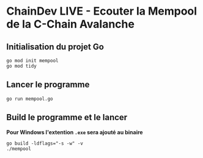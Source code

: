 # ChainDev LIVE - Ecouter la Mempool de la C-Chain Avalanche

## Initialisation du projet Go 

    go mod init mempool
    go mod tidy

## Lancer le programme

    go run mempool.go

## Build le programme et le lancer

**Pour Windows l'extention `.exe` sera ajouté au binaire**

    go build -ldflags="-s -w" -v
    ./mempool
